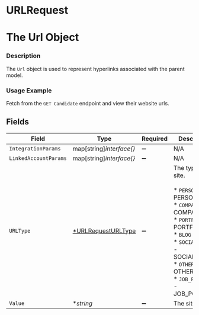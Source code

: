 # URLRequest

# The Url Object
### Description
The `Url` object is used to represent hyperlinks associated with the parent model.
### Usage Example
Fetch from the `GET Candidate` endpoint and view their website urls.


## Fields

| Field                                                                                                                                                                                      | Type                                                                                                                                                                                       | Required                                                                                                                                                                                   | Description                                                                                                                                                                                | Example                                                                                                                                                                                    |
| ------------------------------------------------------------------------------------------------------------------------------------------------------------------------------------------ | ------------------------------------------------------------------------------------------------------------------------------------------------------------------------------------------ | ------------------------------------------------------------------------------------------------------------------------------------------------------------------------------------------ | ------------------------------------------------------------------------------------------------------------------------------------------------------------------------------------------ | ------------------------------------------------------------------------------------------------------------------------------------------------------------------------------------------ |
| `IntegrationParams`                                                                                                                                                                        | map[string]*interface{}*                                                                                                                                                                   | :heavy_minus_sign:                                                                                                                                                                         | N/A                                                                                                                                                                                        |                                                                                                                                                                                            |
| `LinkedAccountParams`                                                                                                                                                                      | map[string]*interface{}*                                                                                                                                                                   | :heavy_minus_sign:                                                                                                                                                                         | N/A                                                                                                                                                                                        |                                                                                                                                                                                            |
| `URLType`                                                                                                                                                                                  | [*URLRequestURLType](../../models/shared/urlrequesturltype.md)                                                                                                                             | :heavy_minus_sign:                                                                                                                                                                         | The type of site.<br/><br/>* `PERSONAL` - PERSONAL<br/>* `COMPANY` - COMPANY<br/>* `PORTFOLIO` - PORTFOLIO<br/>* `BLOG` - BLOG<br/>* `SOCIAL_MEDIA` - SOCIAL_MEDIA<br/>* `OTHER` - OTHER<br/>* `JOB_POSTING` - JOB_POSTING | PERSONAL                                                                                                                                                                                   |
| `Value`                                                                                                                                                                                    | **string*                                                                                                                                                                                  | :heavy_minus_sign:                                                                                                                                                                         | The site's url.                                                                                                                                                                            | http://alturl.com/p749b                                                                                                                                                                    |